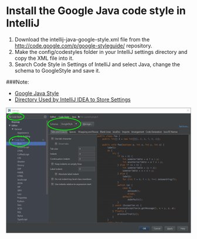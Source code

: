 # Install the Google Java code style in IntelliJ
1. Download the intellij-java-google-style.xml file from the http://code.google.com/p/google-styleguide/ repository.
2. Make the config/codestyles folder in your IntelliJ settings directory and copy the XML file into it.
3. Search Code Style in Settings of IntelliJ and select Java, change the schema to GoogleStyle and save it.

###Note: 
* [Google Java Style](http://google.github.io/styleguide/javaguide.html)<br>
* [Directory Used by IntelliJ IDEA to Store Settings](https://www.jetbrains.com/idea/help/directories-used-by-intellij-idea-to-store-settings-caches-plugins-and-logs.html)

<p>
<img src="intellij-style-setting.png" />
</p>
